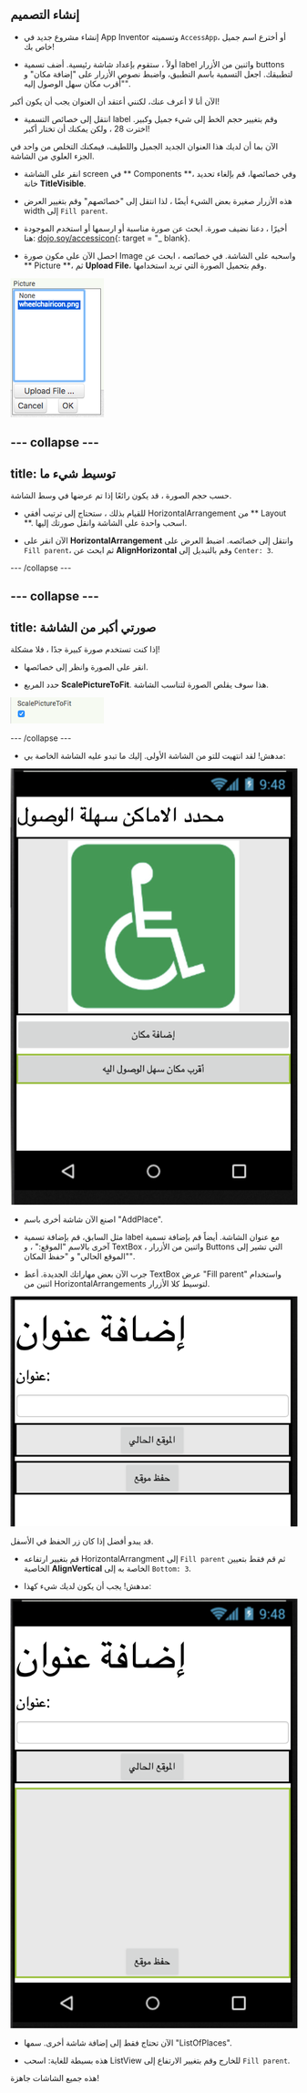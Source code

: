 ## إنشاء التصميم

+ إنشاء مشروع جديد في App Inventor وتسميته `AccessApp`، أو أخترع اسم جميل خاص بك!

+ أولاً ، ستقوم بإعداد شاشة رئيسية. أضف تسمية label واثنين من الأزرار buttons لتطبيقك. اجعل التسمية باسم التطبيق، واضبط نصوص الأزرار على "إضافة مكان" و "أقرب مكان سهل الوصول إليه".

الآن أنا لا أعرف عنك، لكنني أعتقد أن العنوان يجب أن يكون أكبر!

+ انتقل إلى خصائص التسمية label وقم بتغيير حجم الخط إلى شيء جميل وكبير. اخترت 28 ، ولكن يمكنك أن تختار أكبر!

الآن بما أن لديك هذا العنوان الجديد الجميل واللطيف، فيمكنك التخلص من واحد في الجزء العلوي من الشاشة.

+ انقر على الشاشة screen في ** Components **، وفي خصائصها، قم بإلغاء تحديد خانة **TitleVisible**.

+ هذه الأزرار صغيرة بعض الشيء أيضًا ، لذا انتقل إلى "خصائصهم" وقم بتغيير العرض width إلى `Fill parent`.

+ أخيرًا ، دعنا نضيف صورة. ابحث عن صورة مناسبة أو ارسمها أو استخدم الموجودة هنا: [dojo.soy/accessicon](http://dojo.soy/accessicon){: target = "_ blank}.

+ احصل الآن على مكون صورة Image واسحبه على الشاشة. في خصائصه ، ابحث عن ** Picture **، ثم **Upload File**، وقم بتحميل الصورة التي تريد استخدامها.

![](images/upload_image.png)

--- collapse ---
---
title: توسيط شيء ما
---

حسب حجم الصورة ، قد يكون رائعًا إذا تم عرضها في وسط الشاشة.

+ للقيام بذلك ، ستحتاج إلى ترتيب أفقي HorizontalArrangement من ** Layout **. اسحب واحدة على الشاشة وانقل صورتك إليها.

+ الآن انقر على **HorizontalArrangement** وانتقل إلى خصائصه. اضبط العرض على `Fill parent`، ثم ابحث عن **AlignHorizontal** وقم بالتبديل إلى `Center: 3`.

--- /collapse ---

--- collapse ---
---
title: صورتي أكبر من الشاشة
---

إذا كنت تستخدم صورة كبيرة جدًا ، فلا مشكلة!

+ انقر على الصورة وانظر إلى خصائصها.

+ حدد المربع **ScalePictureToFit**. هذا سوف يقلص الصورة لتناسب الشاشة.

![](images/s3ScalePicture.png)

--- /collapse ---

+ مدهش! لقد انتهيت للتو من الشاشة الأولى. إليك ما تبدو عليه الشاشة الخاصة بي:

![](images/screen1.png)

+ اصنع الآن شاشة أخرى باسم "AddPlace".

+ مثل السابق، قم بإضافة تسمية label مع عنوان الشاشة. أيضاً قم بإضافة تسمية آخرى بالاسم "الموقع:" ، و TextBox ، واثنين من الأزرار Buttons التي تشير إلى "الموقع الحالي" و "حفظ المكان".

+ جرب الآن بعض مهاراتك الجديدة. أعط TextBox عرض "Fill parent" واستخدام اثنين من HorizontalArrangements لتوسيط كلا الأزرار.

![](images/componenetsInAddPlace.png)

قد يبدو أفضل إذا كان زر الحفظ في الأسفل.

+ قم بتغيير ارتفاعه HorizontalArrangment إلى `Fill parent` ثم قم فقط بتعيين الخاصية **AlignVertical** الخاصة به إلى `Bottom: 3`.

+ مدهش! يجب أن يكون لديك شيء كهذا:

![](images/AddPlace.png)

+ الآن تحتاج فقط إلى إضافة شاشة أخرى. سمها "ListOfPlaces".

+ هذه بسيطة للغاية: اسحب ListView للخارج وقم بتغيير الارتفاع إلى `Fill parent`.

هذه جميع الشاشات جاهزة!
